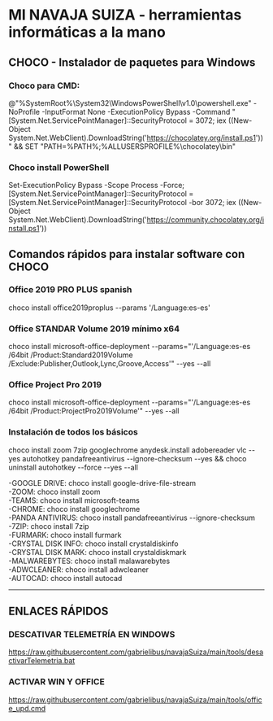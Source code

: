 # MI NAVAJA SUIZA - herramientas informáticas a la mano 

## CHOCO - Instalador de paquetes para Windows

### Choco para CMD:
@"%SystemRoot%\System32\WindowsPowerShell\v1.0\powershell.exe" -NoProfile -InputFormat None -ExecutionPolicy Bypass -Command "[System.Net.ServicePointManager]::SecurityProtocol = 3072; iex ((New-Object System.Net.WebClient).DownloadString('https://chocolatey.org/install.ps1'))" && SET "PATH=%PATH%;%ALLUSERSPROFILE%\chocolatey\bin"

### Choco install PowerShell
Set-ExecutionPolicy Bypass -Scope Process -Force; [System.Net.ServicePointManager]::SecurityProtocol = [System.Net.ServicePointManager]::SecurityProtocol -bor 3072; iex ((New-Object System.Net.WebClient).DownloadString('https://community.chocolatey.org/install.ps1'))

## Comandos rápidos para instalar software con CHOCO

### Office 2019 PRO PLUS spanish
choco install office2019proplus --params '/Language:es-es'

### Office STANDAR Volume 2019 mínimo x64
choco install microsoft-office-deployment --params="'/Language:es-es /64bit /Product:Standard2019Volume /Exclude:Publisher,Outlook,Lync,Groove,Access'" --yes --all

### Office Project Pro 2019
choco install microsoft-office-deployment --params="'/Language:es-es /64bit /Product:ProjectPro2019Volume'" --yes --all

### Instalación de todos los básicos
choco install zoom 7zip googlechrome anydesk.install adobereader vlc --yes autohotkey pandafreeantivirus --ignore-checksum --yes && choco uninstall autohotkey --force --yes --all

-GOOGLE DRIVE: choco install google-drive-file-stream  
-ZOOM: choco install zoom    
-TEAMS: choco install microsoft-teams     
-CHROME: choco install googlechrome    
-PANDA ANTIVIRUS: choco install pandafreeantivirus --ignore-checksum    
-7ZIP: choco install 7zip    
-FURMARK: choco install furmark    
-CRYSTAL DISK INFO: choco install crystaldiskinfo  
-CRYSTAL DISK MARK: choco install crystaldiskmark  
-MALWAREBYTES: choco install malawarebytes    
-ADWCLEANER: choco install adwcleaner  
-AUTOCAD: choco install autocad  
___  
## ENLACES RÁPIDOS
### DESCATIVAR TELEMETRÍA EN WINDOWS   
https://raw.githubusercontent.com/gabrielibus/navajaSuiza/main/tools/desactivarTelemetria.bat   
### ACTIVAR WIN Y OFFICE   
https://raw.githubusercontent.com/gabrielibus/navajaSuiza/main/tools/office_upd.cmd
